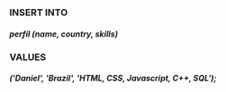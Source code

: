 <h3><b>INSERT INTO</b></h3><h5>perfil (name, country, skills)</h5>
<h3><b>VALUES</b></h3> <h5>('Daniel', 'Brazil', 'HTML, CSS, Javascript, C++, SQL');</h5>
